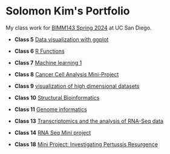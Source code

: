 # Solomon Kim's Portfolio
My class work for [BIMM143 Spring 2024](https://bioboot.github.io/bimm143_S24/) at UC San Diego.

- **Class 5** [Data visualization with ggplot](https://github.com/solomonkim0/bimm_143/blob/main/class05/Class05debuged.pdf)
  
- **Class 6** [R Functions](https://github.com/solomonkim0/bimm_143/blob/main/Class6/class6.pdf)

- **Class 7** [Machine learning 1](https://github.com/solomonkim0/bimm_143/blob/main/Class07/class7.pdf)

- **Class 8** [Cancer Cell Analysis Mini-Project](https://github.com/solomonkim0/bimm_143/blob/main/class8/class8.pdf)
  
- **Class 9** [visualization of high dimensional datasets](https://github.com/solomonkim0/bimm_143/blob/main/class9/class9.pdf)
  
- **Class 10** [Structural Bioinformatics](https://github.com/solomonkim0/bimm_143/blob/main/class10/class10.pdf)
  
- **Class 11** [Genome informatics](https://github.com/solomonkim0/bimm_143/blob/main/Class11/week11hw.pdf)

- **Class 13** [Transcriptomics and the analysis of RNA-Seq data](https://github.com/solomonkim0/bimm_143/blob/main/Class13/Class13lab.pdf)
  
- **Class 14** [RNA Seq Mini project](https://github.com/solomonkim0/bimm_143/blob/main/class14/class14.pdf)
  
- **Class 18** [Mini Project: Investigating Pertussis Resurgence](https://github.com/solomonkim0/bimm_143/blob/main/class18/week18.pdf)
  
